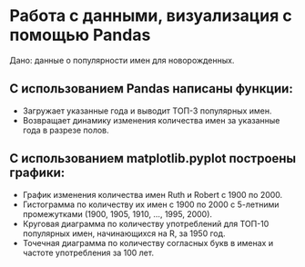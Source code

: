 # Работа с данными, визуализация с помощью Pandas

Дано: данные о популярности имен для новорожденных. 

## С использованием Pandas написаны функции:

- Загружает указанные года и выводит ТОП-3 популярных имен. 
- Возвращает динамику изменения количества имен за указанные года в разрезе полов. 

## С использованием matplotlib.pyplot построены графики: 

- График изменения количества имен Ruth и Robert с 1900 по 2000.
- Гистограмма по количеству их имен с 1900 по 2000 с 5-летними промежутками (1900, 1905, 1910, …, 1995, 2000).
- Круговая диаграмма по количеству употреблений для ТОП-10 популярных имен, начинающихся на R, за 1950 год.
- Точечная диаграмма по количеству согласных букв в именах и частоте употребления за 100 лет. 
